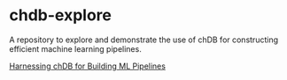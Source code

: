 # chdb-explore

A repository to explore and demonstrate the use of chDB for constructing efficient machine learning pipelines.

[Harnessing chDB for Building ML Pipelines](https://medium.com/@dipeshpoudel/harnessing-chdb-for-building-ml-pipelines-aa4c1dd58db7)
